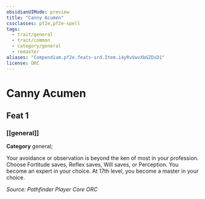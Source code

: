 ```yaml
---
obsidianUIMode: preview
title: "Canny Acumen"
cssclasses: pf2e,pf2e-spell
tags:
  - trait/general
  - trait/common
  - category/general
  - remaster
aliases: "Compendium.pf2e.feats-srd.Item.i4yRvVwvXbGZDsD1"
license: ORC
---
```

# Canny Acumen
## Feat 1
### [[general]]

**Category** general; 




Your avoidance or observation is beyond the ken of most in your profession. Choose Fortitude saves, Reflex saves, Will saves, or Perception. You become an expert in your choice. At 17th level, you become a master in your choice.

*Source: Pathfinder Player Core*
*ORC*